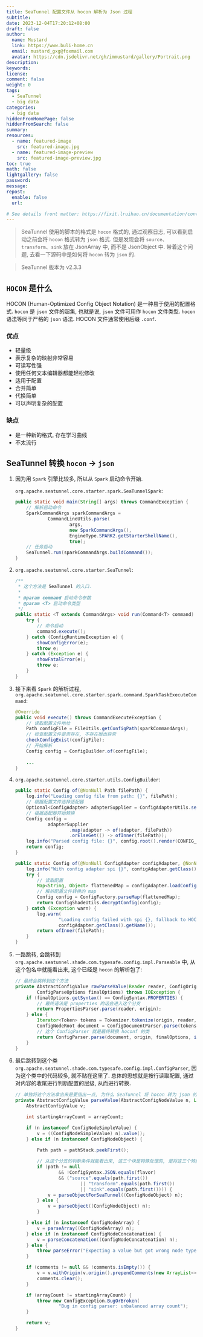 ```yaml
---
title: SeaTunnel 配置文件从 hocon 解析为 Json 过程
subtitle:
date: 2023-12-04T17:20:12+08:00
draft: false
author:
  name: Mustard	
  link: https://www.buli-home.cn
  email: mustard_gxg@foxmail.com
  avatar: https://cdn.jsdelivr.net/gh/immustard/gallery/Portrait.png
description:
keywords:
license:
comment: false
weight: 0
tags:
  - SeaTunnel
  - big data
categories:
  - big data
hiddenFromHomePage: false
hiddenFromSearch: false
summary:
resources:
  - name: featured-image
    src: featured-image.jpg
  - name: featured-image-preview
    src: featured-image-preview.jpg
toc: true
math: false
lightgallery: false
password:
message:
repost:
  enable: false
  url:

# See details front matter: https://fixit.lruihao.cn/documentation/content-management/introduction/#front-matter
---
```


<!--more-->



> SeaTunnel 使用的脚本的格式是 `hocon` 格式的, 通过观察日志, 可以看到启动之前会将 `hocon` 格式转为 `json` 格式. 但是发现会将 `source`、`transform`、`sink` 放在 JsonArray 中, 而不是 JsonObject 中. 带着这个问题, 去看一下源码中是如何将 `hocon` 转为 `json` 的. 

> SeaTunnel 版本为 v2.3.3

## `HOCON` 是什么

HOCON (Human-Optimized Config Object Notation) 是一种易于使用的配置格式. `hocon` 是 `json` 文件的超集, 也就是说, `json` 文件可用作 `hocon` 文件类型. `hocon` 语法等同于严格的 `json` 语法. HOCON 文件通常使用后缀 `.conf`. 

### 优点

* 轻量级
* 表示复杂的映射非常容易
* 可读写性强
* 使用任何文本编辑器都能轻松修改
* 适用于配置
* 合并简单
* 代换简单
* 可以声明复杂的配置

### 缺点

* 是一种新的格式, 存在学习曲线
* 不太流行


## SeaTunnel 转换 `hocon` -> `json`

1. 因为用 `Spark` 引擎比较多, 所以从 `Spark` 启动命令开始. 

	`org.apache.seatunnel.core.starter.spark.SeaTunnelSpark`: 
	```java
	public static void main(String[] args) throws CommandException {
		// 解析启动命令
		SparkCommandArgs sparkCommandArgs =
				CommandLineUtils.parse(
						args,
						new SparkCommandArgs(),
						EngineType.SPARK2.getStarterShellName(),
						true);
		// 任务启动
		SeaTunnel.run(sparkCommandArgs.buildCommand());
	}
	```

2. `org.apache.seatunnel.core.starter.SeaTunnel`: 
	```java
	/**
	 * 这个方法是 SeaTunnel 的入口.
	 *
	 * @param command 启动命令参数
	 * @param <T> 启动命令类型
	 */
	public static <T extends CommandArgs> void run(Command<T> command) throws CommandException {
		try {
			// 命令启动
			command.execute();
		} catch (ConfigRuntimeException e) {
			showConfigError(e);
			throw e;
		} catch (Exception e) {
			showFatalError(e);
			throw e;
		}
	}
	```

3. 接下来看 `Spark` 的解析过程, `org.apache.seatunnel.core.starter.spark.command.SparkTaskExecuteCommand`: 
	```java
	@Override
	public void execute() throws CommandExecuteException {
		// 读取配置文件地址
		Path configFile = FileUtils.getConfigPath(sparkCommandArgs);
		// 检查配置文件是否存在, 不存在抛出异常
		checkConfigExist(configFile);
		// 开始解析
		Config config = ConfigBuilder.of(configFile);
		
		...
	}
	```
	
4. `org.apache.seatunnel.core.starter.utils.ConfigBuilder`:
	```java
	public static Config of(@NonNull Path filePath) {
		log.info("Loading config file from path: {}", filePath);
		// 根据配置文件选择适配器
		Optional<ConfigAdapter> adapterSupplier = ConfigAdapterUtils.selectAdapter(filePath);
		// 根据适配器开始转换
		Config config =
				adapterSupplier
						.map(adapter -> of(adapter, filePath))
						.orElseGet(() -> ofInner(filePath));
		log.info("Parsed config file: {}", config.root().render(CONFIG_RENDER_OPTIONS));
		return config;
	}
	
	public static Config of(@NonNull ConfigAdapter configAdapter, @NonNull Path filePath) {
		log.info("With config adapter spi {}", configAdapter.getClass().getName());
		try {
			// 读取配置
			Map<String, Object> flattenedMap = configAdapter.loadConfig(filePath);
			// 解析配置文件转换的 map
			Config config = ConfigFactory.parseMap(flattenedMap);
			return ConfigShadeUtils.decryptConfig(config);
		} catch (Exception warn) {
			log.warn(
					"Loading config failed with spi {}, fallback to HOCON loader.",
					configAdapter.getClass().getName());
			return ofInner(filePath);
		}
	}
	```
	
5. 一路跳转, 会跳转到 `org.apache.seatunnel.shade.com.typesafe.config.impl.Parseable` 中, 从这个包名中就能看出来, 这个已经是 `hocon` 的解析包了: 
	```java
	// 最终会跳转到这个方法
	private AbstractConfigValue rawParseValue(Reader reader, ConfigOrigin origin,
			ConfigParseOptions finalOptions) throws IOException {
		if (finalOptions.getSyntax() == ConfigSyntax.PROPERTIES) {
			// 最终语法是 properties 的话会进入这个分支
			return PropertiesParser.parse(reader, origin);
		} else {
			Iterator<Token> tokens = Tokenizer.tokenize(origin, reader, finalOptions.getSyntax());
			ConfigNodeRoot document = ConfigDocumentParser.parse(tokens, origin, finalOptions);
			// 这个 ConfigParser 就是最终转换 hoconf 的类
			return ConfigParser.parse(document, origin, finalOptions, includeContext());
		}
	}	
	```
	
6. 最后跳转到这个类 `org.apache.seatunnel.shade.com.typesafe.config.impl.ConfigParser`, 因为这个类中的代码较多, 就不贴在这里了. 总体的思想就是按行读取配置, 通过对内容的收尾进行判断配置的层级, 从而进行转换. 
	``` java
	// 单独将这个方法拿出来是要指出一点, 为什么 SeaTunnel 将 hocon 转为 json 的时候, source、transform、sink 这三个模块是数组类型, 而不是对象. 如果用通用的 hocon 转 json 方法, 那么不能实现 SeaTunnel 的多源. 
	private AbstractConfigValue parseValue(AbstractConfigNodeValue n, List<String> comments) {
		AbstractConfigValue v;
	
		int startingArrayCount = arrayCount;
	
		if (n instanceof ConfigNodeSimpleValue) {
			v = ((ConfigNodeSimpleValue) n).value();
		} else if (n instanceof ConfigNodeObject) {
	
			Path path = pathStack.peekFirst();
			
			// 从这个分支的判断条件就能看出来, 这三个块是特殊处理的, 是将这三个转换为数组而不是对象
			if (path != null
					&& !ConfigSyntax.JSON.equals(flavor)
					&& ("source".equals(path.first())
							|| "transform".equals(path.first())
							|| "sink".equals(path.first()))) {
				v = parseObjectForSeaTunnel((ConfigNodeObject) n);
			} else {
				v = parseObject((ConfigNodeObject) n);
			}
	
		} else if (n instanceof ConfigNodeArray) {
			v = parseArray((ConfigNodeArray) n);
		} else if (n instanceof ConfigNodeConcatenation) {
			v = parseConcatenation((ConfigNodeConcatenation) n);
		} else {
			throw parseError("Expecting a value but got wrong node type: " + n.getClass());
		}
	
		if (comments != null && !comments.isEmpty()) {
			v = v.withOrigin(v.origin().prependComments(new ArrayList<>(comments)));
			comments.clear();
		}
	
		if (arrayCount != startingArrayCount) {
			throw new ConfigException.BugOrBroken(
					"Bug in config parser: unbalanced array count");
		}
	
		return v;
	}	
	```
